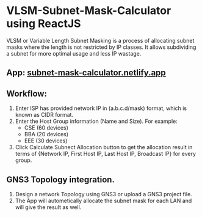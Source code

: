 # VLSM-Subnet-Mask-Calculator using ReactJS

VLSM or Variable Length Subnet Masking is a process of allocating subnet masks where the length is not restricted by IP classes. It allows subdividing a subnet for more optimal usage and less IP wastage.

## App: [subnet-mask-calculator.netlify.app](https://subnet-mask-calculator.netlify.app/)

## Workflow:

1. Enter ISP has provided network IP in (a.b.c.d/mask) format, which is known as CIDR format.
2. Enter the Host Group information (Name and Size). For example:
   - CSE (60 devices)
   - BBA (20 devices)
   - EEE (30 devices)
3. Click Calculate Subnect Allocation button to get the allocation result in terms of {Network IP, First Host IP, Last Host IP, Broadcast IP} for every group.

## GNS3 Topology integration.

1. Design a network Topology using GNS3 or upload a GNS3 project file.
2. The App will autometically allocate the subnet mask for each LAN and will give the result as well.
